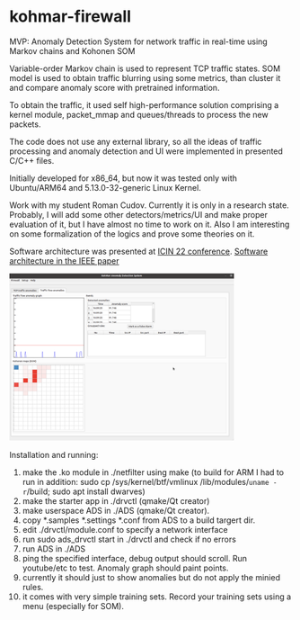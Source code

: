 # kohmar-firewall
MVP: Anomaly Detection System for network traffic in real-time using Markov chains and Kohonen SOM


Variable-order Markov chain is used to represent TCP traffic states.
SOM model is used to obtain traffic blurring using some metrics, than cluster it and compare 
anomaly score with pretrained information. 

To obtain the traffic, it used self high-performance solution comprising a kernel module, packet_mmap and queues/threads 
to process the new packets. 

The code does not use any external library, so all the ideas of traffic processing and anomaly detection and UI were implemented in presented C/C++ files.

Initially developed for x86_64, but now it was tested only with Ubuntu/ARM64 and 5.13.0-32-generic Linux Kernel.

Work with my student Roman Сudоv. 
Currently it is only in a research state. Probably, I will add some other detectors/metrics/UI and make proper evaluation of it,
but I have almost no time to work on it. Also I am interesting on some formalization of the logics and prove some theories on it.


Software architecture was presented at <a href = "https://www.icin-conference.org">ICIN 22 conference</a>.
<a href = "https://ieeexplore.ieee.org/document/9758121"> Software architecture in the IEEE paper</a>

<img src="kohmar_screen.png" width="400" />


Installation and running: 
1. make the .ko module in ./netfilter using make 
(to build for ARM I had to run in addition: sudo cp /sys/kernel/btf/vmlinux /lib/modules/`uname -r`/build; sudo apt install dwarves)
3. make the starter app in ./drvctl (qmake/Qt creator)
4. make userspace ADS in ./ADS (qmake/Qt creator).
5. copy *.samples *.settings *.conf from ADS to a build targert dir. 
6. edit ./drvctl/module.conf to specify a network interface 
7. run sudo ads_drvctl start in ./drvctl and check if no errors
8. run ADS in ./ADS
9. ping the specified interface, debug output should scroll. Run youtube/etc to test. Anomaly graph should paint points.
10. currently it should just to show anomalies but do not apply the minied rules. 
11. it comes with very simple training sets. Record your training sets using a menu (especially for SOM). 




